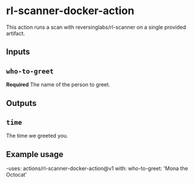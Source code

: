 # rl-scanner-docker-action

This action runs a scan with reversinglabs/rl-scanner on a single provided artifact.

## Inputs

## `who-to-greet`

**Required** The name of the person to greet.

## Outputs

## `time`

The time we greeted you.

## Example usage

-uses: actions/rl-scanner-docker-action@v1
with:
  who-to-greet: 'Mona the Octocat'
